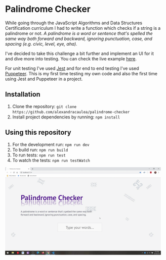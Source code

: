 # Palindrome Checker

While going through the JavaScript Algorithms and Data Structures Certification curriculum I had to write a function which checks if a string is a palindrome or not. _A palindrome is a word or sentence that's spelled the same way both forward and backward, ignoring punctuation, case, and spacing (e.g. civic, level, eye, aha)._

I've decided to take this challenge a bit further and implement an UI for it and dive more into testing. You can check the live example [here](https://alexandracaulea.github.io/palindrome-checker/).

For unit testing I've used [Jest](https://jestjs.io/) and for end to end testing I've used [Puppeteer](https://pptr.dev/). This is my first time testing my own code and also the first time using Jest and Puppeteer in a project.

## Installation

1. Clone the repository: `git clone https://github.com/alexandracaulea/palindrome-checker`
2. Install project dependencies by running: `npm install`

## Using this repository

1. For the development run: `npm run dev`
2. To build run: `npm run build`
3. To run tests: `npm run test`
4. To watch the tests: `npm run testWatch`

![Palindrome Checker Gif](palindrome-checker.gif)
